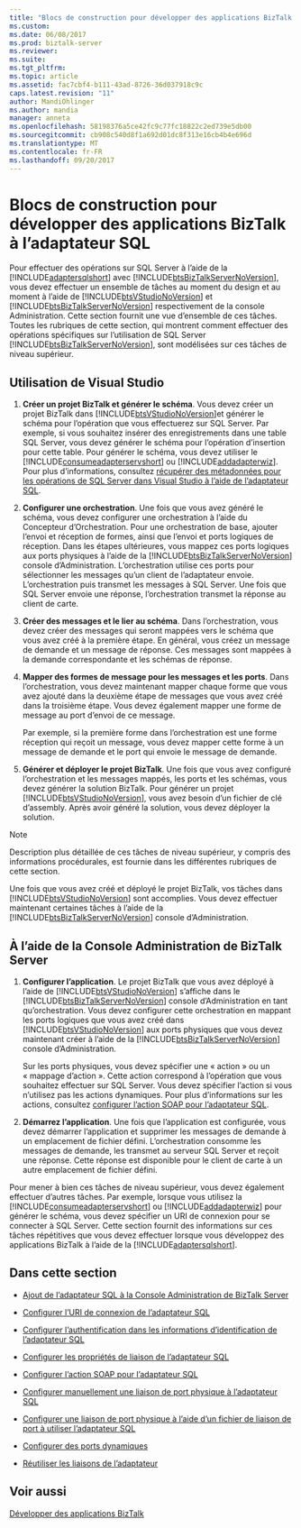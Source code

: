 ```yaml
---
title: "Blocs de construction pour développer des applications BizTalk à l’adaptateur SQL | Documents Microsoft"
ms.custom: 
ms.date: 06/08/2017
ms.prod: biztalk-server
ms.reviewer: 
ms.suite: 
ms.tgt_pltfrm: 
ms.topic: article
ms.assetid: fac7cbf4-b111-43ad-8726-36d037918c9c
caps.latest.revision: "11"
author: MandiOhlinger
ms.author: mandia
manager: anneta
ms.openlocfilehash: 58198376a5ce42fc9c77fc18822c2ed739e5db00
ms.sourcegitcommit: cb908c540d8f1a692d01dc8f313e16cb4b4e696d
ms.translationtype: MT
ms.contentlocale: fr-FR
ms.lasthandoff: 09/20/2017
---
```

# <a name="building-blocks-to-develop-biztalk-applications-with-the-sql-adapter"></a>Blocs de construction pour développer des applications BizTalk à l’adaptateur SQL
Pour effectuer des opérations sur SQL Server à l’aide de la [!INCLUDE[adaptersqlshort](../../includes/adaptersqlshort-md.md)] avec [!INCLUDE[btsBizTalkServerNoVersion](../../includes/btsbiztalkservernoversion-md.md)], vous devez effectuer un ensemble de tâches au moment du design et au moment à l’aide de [!INCLUDE[btsVStudioNoVersion](../../includes/btsvstudionoversion-md.md)] et [!INCLUDE[btsBizTalkServerNoVersion](../../includes/btsbiztalkservernoversion-md.md)] respectivement de la console Administration. Cette section fournit une vue d’ensemble de ces tâches. Toutes les rubriques de cette section, qui montrent comment effectuer des opérations spécifiques sur l’utilisation de SQL Server [!INCLUDE[btsBizTalkServerNoVersion](../../includes/btsbiztalkservernoversion-md.md)], sont modélisées sur ces tâches de niveau supérieur.  
  
## <a name="using-visual-studio"></a>Utilisation de Visual Studio  
  
1.  **Créer un projet BizTalk et générer le schéma**. Vous devez créer un projet BizTalk dans [!INCLUDE[btsVStudioNoVersion](../../includes/btsvstudionoversion-md.md)]et générer le schéma pour l’opération que vous effectuerez sur SQL Server. Par exemple, si vous souhaitez insérer des enregistrements dans une table SQL Server, vous devez générer le schéma pour l’opération d’insertion pour cette table. Pour générer le schéma, vous devez utiliser le [!INCLUDE[consumeadapterservshort](../../includes/consumeadapterservshort-md.md)] ou [!INCLUDE[addadapterwiz](../../includes/addadapterwiz-md.md)]. Pour plus d’informations, consultez [récupérer des métadonnées pour les opérations de SQL Server dans Visual Studio à l’aide de l’adaptateur SQL](../../adapters-and-accelerators/adapter-sql/get-metadata-for-sql-server-operations-in-visual-studio-using-the-sql-adapter.md).  
  
2.  **Configurer une orchestration**. Une fois que vous avez généré le schéma, vous devez configurer une orchestration à l’aide du Concepteur d’Orchestration. Pour une orchestration de base, ajouter l’envoi et réception de formes, ainsi que l’envoi et ports logiques de réception. Dans les étapes ultérieures, vous mappez ces ports logiques aux ports physiques à l’aide de la [!INCLUDE[btsBizTalkServerNoVersion](../../includes/btsbiztalkservernoversion-md.md)] console d’Administration. L’orchestration utilise ces ports pour sélectionner les messages qu’un client de l’adaptateur envoie. L’orchestration puis transmet les messages à SQL Server. Une fois que SQL Server envoie une réponse, l’orchestration transmet la réponse au client de carte.  
  
3.  **Créer des messages et le lier au schéma**. Dans l’orchestration, vous devez créer des messages qui seront mappées vers le schéma que vous avez créé à la première étape. En général, vous créez un message de demande et un message de réponse. Ces messages sont mappées à la demande correspondante et les schémas de réponse.  
  
4.  **Mapper des formes de message pour les messages et les ports**. Dans l’orchestration, vous devez maintenant mapper chaque forme que vous avez ajouté dans la deuxième étape de messages que vous avez créé dans la troisième étape. Vous devez également mapper une forme de message au port d’envoi de ce message.  
  
     Par exemple, si la première forme dans l’orchestration est une forme réception qui reçoit un message, vous devez mapper cette forme à un message de demande et le port qui envoie le message de demande.  
  
5.  **Générer et déployer le projet BizTalk**. Une fois que vous avez configuré l’orchestration et les messages mappés, les ports et les schémas, vous devez générer la solution BizTalk. Pour générer un projet [!INCLUDE[btsVStudioNoVersion](../../includes/btsvstudionoversion-md.md)], vous avez besoin d’un fichier de clé d’assembly. Après avoir généré la solution, vous devez déployer la solution.  
  
> [!NOTE]
>  Description plus détaillée de ces tâches de niveau supérieur, y compris des informations procédurales, est fournie dans les différentes rubriques de cette section.  
  
 Une fois que vous avez créé et déployé le projet BizTalk, vos tâches dans [!INCLUDE[btsVStudioNoVersion](../../includes/btsvstudionoversion-md.md)] sont accomplies. Vous devez effectuer maintenant certaines tâches à l’aide de la [!INCLUDE[btsBizTalkServerNoVersion](../../includes/btsbiztalkservernoversion-md.md)] console d’Administration.  
  
## <a name="using-the-biztalk-server-administration-console"></a>À l’aide de la Console Administration de BizTalk Server  
  
1.  **Configurer l’application**. Le projet BizTalk que vous avez déployé à l’aide de [!INCLUDE[btsVStudioNoVersion](../../includes/btsvstudionoversion-md.md)] s’affiche dans le [!INCLUDE[btsBizTalkServerNoVersion](../../includes/btsbiztalkservernoversion-md.md)] console d’Administration en tant qu’orchestration. Vous devez configurer cette orchestration en mappant les ports logiques que vous avez créé dans [!INCLUDE[btsVStudioNoVersion](../../includes/btsvstudionoversion-md.md)] aux ports physiques que vous devez maintenant créer à l’aide de la [!INCLUDE[btsBizTalkServerNoVersion](../../includes/btsbiztalkservernoversion-md.md)] console d’Administration.  
  
     Sur les ports physiques, vous devez spécifier une « action » ou un « mappage d’action ». Cette action correspond à l’opération que vous souhaitez effectuer sur SQL Server. Vous devez spécifier l’action si vous n’utilisez pas les actions dynamiques. Pour plus d’informations sur les actions, consultez [configurer l’action SOAP pour l’adaptateur SQL](../../adapters-and-accelerators/adapter-sql/configure-the-soap-action-for-the-sql-adapter.md).  
  
2.  **Démarrez l’application**. Une fois que l’application est configurée, vous devez démarrer l’application et supprimer les messages de demande à un emplacement de fichier défini. L’orchestration consomme les messages de demande, les transmet au serveur SQL Server et reçoit une réponse. Cette réponse est disponible pour le client de carte à un autre emplacement de fichier défini.  
  
 Pour mener à bien ces tâches de niveau supérieur, vous devez également effectuer d’autres tâches. Par exemple, lorsque vous utilisez la [!INCLUDE[consumeadapterservshort](../../includes/consumeadapterservshort-md.md)] ou [!INCLUDE[addadapterwiz](../../includes/addadapterwiz-md.md)] pour générer le schéma, vous devez spécifier un URI de connexion pour se connecter à SQL Server. Cette section fournit des informations sur ces tâches répétitives que vous devez effectuer lorsque vous développez des applications BizTalk à l’aide de la [!INCLUDE[adaptersqlshort](../../includes/adaptersqlshort-md.md)].  
  
## <a name="in-this-section"></a>Dans cette section  
  
-   [Ajout de l’adaptateur SQL à la Console Administration de BizTalk Server](../../adapters-and-accelerators/adapter-sql/adding-the-sql-adapter-to-biztalk-server-administration-console.md)  
  
-   [Configurer l’URI de connexion de l’adaptateur SQL](../../adapters-and-accelerators/adapter-sql/configure-the-connection-uri-for-the-sql-adapter.md)  
  
-   [Configurer l’authentification dans les informations d’identification de l’adaptateur SQL](../../adapters-and-accelerators/adapter-sql/configure-the-sign-in-credentials-for-the-sql-adapter.md)
  
-   [Configurer les propriétés de liaison de l’adaptateur SQL](../../adapters-and-accelerators/adapter-sql/configure-the-binding-properties-for-the-sql-adapter.md) 
  
-   [Configurer l’action SOAP pour l’adaptateur SQL](../../adapters-and-accelerators/adapter-sql/configure-the-soap-action-for-the-sql-adapter.md)
  
-   [Configurer manuellement une liaison de port physique à l’adaptateur SQL](../../adapters-and-accelerators/adapter-sql/manually-configure-a-physical-port-binding-to-the-sql-adapter.md) 
  
-   [Configurer une liaison de port physique à l’aide d’un fichier de liaison de port à utiliser l’adaptateur SQL](../../adapters-and-accelerators/adapter-sql/configure-a-physical-port-binding-using-a-port-binding-file-to-sql-adapter.md)
  
-   [Configurer des ports dynamiques](../../adapters-and-accelerators/adapter-sql/configure-dynamic-ports-in-the-sql-adapter.md)
  
-   [Réutiliser les liaisons de l’adaptateur](../../adapters-and-accelerators/adapter-sql/reuse-sql-adapter-bindings.md)
  
## <a name="see-also"></a>Voir aussi  
[Développer des applications BizTalk](../../adapters-and-accelerators/adapter-sql/develop-biztalk-applications-using-the-sql-adapter.md)